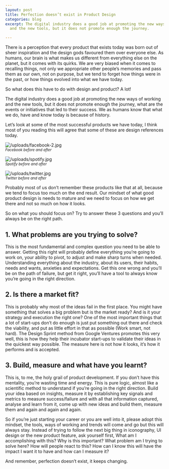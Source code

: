 ```yaml
---
layout: post
title: Perfection doesn’t exist in Product Design
categories: blog
excerpt: The digital industry does a good job at promoting the new ways of working
  and the new tools, but it does not promote enough the journey.

---
```

There is a perception that every product that exists today was born out of sheer inspiration and the design gods favoured them over everyone else. As humans, our brain is what makes us different from everything else on the planet, but it comes with its quirks. We are very biased when it comes to recalling things, not only we appropriate other people’s memories and pass them as our own, not on purpose, but we tend to forget how things were in the past, or how things evolved into what we have today.

So what does this have to do with design and product? A lot!

The digital industry does a good job at promoting the new ways of working and the new tools, but it does not promote enough the journey, what are the events or initiatives that led to their success. We as humans know that what we do, have and know today is because of history.

Let’s look at some of the most successful products we have today, I think most of you reading this will agree that some of these are design references today.

![/uploads/facebook-2.jpg](https://app.forestry.io/sites/02d0qhfgagdrqa/body-media//uploads/facebook-2.jpg "Facebook before and after")  
<small>_Facebook before and after_</small>

![/uploads/spotify.jpg](https://app.forestry.io/sites/02d0qhfgagdrqa/body-media//uploads/spotify.jpg "Spotify before and after")  
<small>_Spotify before and after_</small>

![/uploads/twitter.jpg](https://app.forestry.io/sites/02d0qhfgagdrqa/body-media//uploads/twitter.jpg "Twitter before and after")  
<small>_Twitter before and after_</small>

Probably most of us don’t remember these products like that at all, because we tend to focus too much on the end result. Our mindset of what good product design is needs to mature and we need to focus on how we get there and not so much on how it looks.

So on what you should focus on? Try to answer these 3 questions and you’ll always be on the right path.

## 1. What problems are you trying to solve?

This is the most fundamental and complex question you need to be able to answer. Getting this right will probably define everything you’re going to work on, your ability to pivot, to adjust and make sharp turns when needed. Understanding everything about the industry, about its users, their habits, needs and wants, anxieties and expectations. Get this one wrong and you’ll be on the path of failure, but get it right, you’ll have a tool to always know you’re going in the right direction.

## 2. Is there a market fit?

This is probably why most of the ideas fail in the first place. You might have something that solves a big problem but is the market ready? And is it your strategy and execution the right one? One of the most important things that a lot of start-ups don’t do enough is just put something out there and check the viability, and put as little effort in that as possible (Work smart, not hard). The Design Sprint method from Google Ventures promotes this very well, this is how they help their incubator start-ups to validate their ideas in the quickest way possible. The measure here is not how it looks, it’s how it performs and is accepted.

## 3. Build, measure and what have you learnt?

This is, to me, the holy grail of product development. If you don’t have this mentality, you’re wasting time and energy. This is pure logic, almost like a scientific method to understand if you’re going in the right direction. Build your idea based on insights, measure it by establishing key signals and metrics to measure success/failure and with all that information captured, analyse and learn from it, come up with new ideas and build them, measure them and again and again and again.

So if you’re just starting your career or you are well into it, please adopt this mindset, the tools, ways of working and trends will come and go but this will always stay. Instead of trying to follow the next big thing in iconography, UI design or the new product feature, ask yourself first, What am I accomplishing with this? Why is this important? What problem am I trying to solve here? How will people react to this? How can I know this will have the impact I want it to have and how can I measure it?

And remember, perfection doesn’t exist, it keeps changing.
